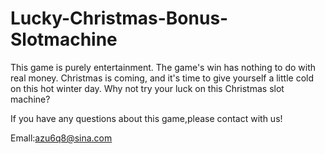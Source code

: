 # Lucky-Christmas-Bonus-Slotmachine
This game is purely entertainment. The game's win has nothing to do with real money. Christmas is coming, and it's time to give yourself a little cold on this hot winter day. Why not try your luck on this Christmas slot machine?

If you have any questions about this game,please contact with us!

Emall:azu6q8@sina.com
